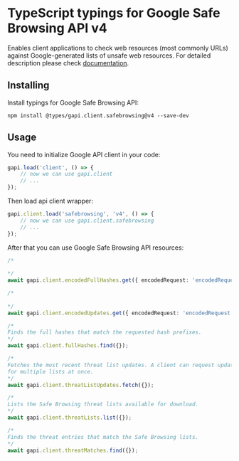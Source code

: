 # TypeScript typings for Google Safe Browsing API v4

Enables client applications to check web resources (most commonly URLs) against Google-generated lists of unsafe web resources.
For detailed description please check [documentation](https://developers.google.com/safe-browsing/).

## Installing

Install typings for Google Safe Browsing API:

```
npm install @types/gapi.client.safebrowsing@v4 --save-dev
```

## Usage

You need to initialize Google API client in your code:

```typescript
gapi.load('client', () => {
    // now we can use gapi.client
    // ...
});
```

Then load api client wrapper:

```typescript
gapi.client.load('safebrowsing', 'v4', () => {
    // now we can use gapi.client.safebrowsing
    // ...
});
```

After that you can use Google Safe Browsing API resources:

```typescript
/* 
  
*/
await gapi.client.encodedFullHashes.get({ encodedRequest: 'encodedRequest' });

/* 
  
*/
await gapi.client.encodedUpdates.get({ encodedRequest: 'encodedRequest' });

/* 
Finds the full hashes that match the requested hash prefixes.  
*/
await gapi.client.fullHashes.find({});

/* 
Fetches the most recent threat list updates. A client can request updates
for multiple lists at once.  
*/
await gapi.client.threatListUpdates.fetch({});

/* 
Lists the Safe Browsing threat lists available for download.  
*/
await gapi.client.threatLists.list({});

/* 
Finds the threat entries that match the Safe Browsing lists.  
*/
await gapi.client.threatMatches.find({});
```

